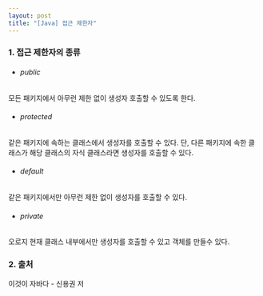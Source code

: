 ```yaml
---
layout: post
title: "[Java] 접근 제한자"
---
```


### 1. 접근 제한자의 종류
- ###### public
모든 패키지에서 아무런 제한 없이 생성자 호출할 수 있도록 한다.

- ###### protected
같은 패키지에 속하는 클래스에서 생성자를 호출할 수 있다. 단, 다른 패키지에 속한 클래스가 해당 클래스의 자식 클래스라면 생성자를 호출할 수 있다.

- ###### default
같은 패키지에서만 아무런 제한 없이 생성자를 호출할 수 있다.

- ###### private
오로지 현재 클래스 내부에서만 생성자를 호출할 수 있고 객체를 만들수 있다.

### 2. 출처
이것이 자바다 - 신용권 저